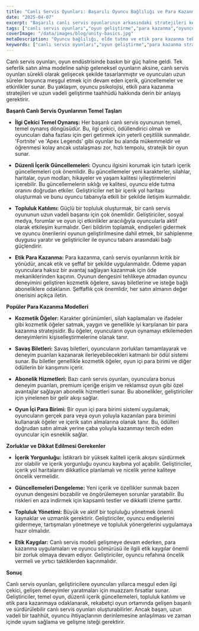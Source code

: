 ```yaml
---
title: "Canlı Servis Oyunları: Başarılı Oyuncu Bağlılığı ve Para Kazanma Modelleri"
date: "2025-04-07"
excerpt: "Başarılı canlı servis oyunlarının arkasındaki stratejileri keşfedin, oyuncu bağlılığı, elde tutma ve etik para kazanma uygulamalarına odaklanın. Geliştiricilerin oyuncuları bağlı tutan, ilgi çekici ve sürekli gelişen deneyimleri nasıl yarattığını öğrenin."
tags: ["canlı servis oyunları","oyun geliştirme","para kazanma","oyuncu bağlılığı","oyun tasarımı"]
coverImage: "/data/images/blog/unity-basics.jpg"
metaDescription: "Oyuncu bağlılığı, elde tutma ve etik para kazanma teknikleri dahil olmak üzere başarılı canlı servis oyunları oluşturmaya yönelik temel stratejiler hakkında bilgi edinin."
keywords: ["canlı servis oyunları","oyun geliştirme","para kazanma stratejileri","oyuncu bağlılığı","oyun tasarım prensipleri","içerik güncellemeleri","topluluk yönetimi","etik para kazanma"]
---
```


Canlı servis oyunları, oyun endüstrisinde baskın bir güç haline geldi. Tek seferlik satın alma modeline sahip geleneksel oyunların aksine, canlı servis oyunları sürekli olarak gelişecek şekilde tasarlanmıştır ve oyuncuları uzun süreler boyunca meşgul etmek için devam eden içerik, güncellemeler ve etkinlikler sunar. Bu yaklaşım, oyuncu psikolojisi, etkili para kazanma stratejileri ve uzun vadeli geliştirme taahhüdü hakkında derin bir anlayış gerektirir.

**Başarılı Canlı Servis Oyunlarının Temel Taşları**

*   **İlgi Çekici Temel Oynanış:** Her başarılı canlı servis oyununun temeli, temel oynanış döngüsüdür. Bu, ilgi çekici, ödüllendirici olmalı ve oyuncuları daha fazlası için geri getirmek için yeterli çeşitlilik sunmalıdır. 'Fortnite' ve 'Apex Legends' gibi oyunlar bu alanda mükemmeldir ve öğrenmesi kolay ancak ustalaşması zor, hızlı tempolu, stratejik bir oyun sunar.

*   **Düzenli İçerik Güncellemeleri:** Oyuncu ilgisini korumak için tutarlı içerik güncellemeleri çok önemlidir. Bu güncellemeler yeni karakterler, silahlar, haritalar, oyun modları, hikayeler ve yaşam kalitesi iyileştirmelerini içerebilir. Bu güncellemelerin sıklığı ve kalitesi, oyuncu elde tutma oranını doğrudan etkiler. Geliştiriciler net bir içerik yol haritası oluşturmalı ve bunu oyuncu tabanıyla etkili bir şekilde iletişim kurmalıdır.

*   **Topluluk Katılımı:** Güçlü bir topluluk oluşturmak, bir canlı servis oyununun uzun vadeli başarısı için çok önemlidir. Geliştiriciler, sosyal medya, forumlar ve oyun içi etkinlikler aracılığıyla oyuncularla aktif olarak etkileşim kurmalıdır. Geri bildirim toplamak, endişeleri gidermek ve oyuncu önerilerini oyunun geliştirilmesine dahil etmek, bir sahiplenme duygusu yaratır ve geliştiriciler ile oyuncu tabanı arasındaki bağı güçlendirir.

*   **Etik Para Kazanma:** Para kazanma, canlı servis oyunlarının kritik bir yönüdür, ancak etik ve şeffaf bir şekilde uygulanmalıdır. Ödeme yapan oyunculara haksız bir avantaj sağlayan kazanmak için öde mekaniklerinden kaçının. Oyunun dengesini tehlikeye atmadan oyuncu deneyimini geliştiren kozmetik öğelere, savaş biletlerine ve isteğe bağlı aboneliklere odaklanın. Şeffaflık çok önemlidir, her satın almanın değer önerisini açıkça iletin.

**Popüler Para Kazanma Modelleri**

*   **Kozmetik Öğeler:** Karakter görünümleri, silah kaplamaları ve ifadeler gibi kozmetik öğeler satmak, yaygın ve genellikle iyi karşılanan bir para kazanma stratejisidir. Bu öğeler, oyuncuların oyun oynamayı etkilemeden deneyimlerini kişiselleştirmelerine olanak tanır.

*   **Savaş Biletleri:** Savaş biletleri, oyuncuların zorlukları tamamlayarak ve deneyim puanları kazanarak ilerleyebilecekleri katmanlı bir ödül sistemi sunar. Bu biletler genellikle kozmetik öğeler, oyun içi para birimi ve diğer ödüllerin bir karışımını içerir.

*   **Abonelik Hizmetleri:** Bazı canlı servis oyunları, oyunculara bonus deneyim puanları, premium içeriğe erişim ve reklamsız oyun gibi özel avantajlar sağlayan abonelik hizmetleri sunar. Bu abonelikler, geliştiriciler için yinelenen bir gelir akışı sağlar.

*   **Oyun İçi Para Birimi:** Bir oyun içi para birimi sistemi uygulamak, oyuncuların gerçek para veya oyun yoluyla kazanılan para birimini kullanarak öğeler ve içerik satın almalarına olanak tanır. Bu, ödülleri doğrudan satın almak yerine çaba yoluyla kazanmayı tercih eden oyuncular için esneklik sağlar.

**Zorluklar ve Dikkat Edilmesi Gerekenler**

*   **İçerik Yorgunluğu:** İstikrarlı bir yüksek kaliteli içerik akışını sürdürmek zor olabilir ve içerik yorgunluğu oyuncu kaybına yol açabilir. Geliştiriciler, içerik yol haritalarını dikkatlice planlamalı ve nicelik yerine kaliteye öncelik vermelidir.

*   **Güncellemeleri Dengeleme:** Yeni içerik ve özellikler sunmak bazen oyunun dengesini bozabilir ve öngörülemeyen sorunlar yaratabilir. Bu riskleri en aza indirmek için kapsamlı testler ve dikkatli izleme şarttır.

*   **Topluluk Yönetimi:** Büyük ve aktif bir topluluğu yönetmek önemli kaynaklar ve uzmanlık gerektirir. Geliştiriciler, oyuncu endişelerini gidermeye, tartışmaları yönetmeye ve topluluk yönergelerini uygulamaya hazır olmalıdır.

*   **Etik Kaygılar:** Canlı servis modeli gelişmeye devam ederken, para kazanma uygulamaları ve oyuncu sömürüsü ile ilgili etik kaygılar önemli bir zorluk olmaya devam ediyor. Geliştiriciler, oyuncu refahına öncelik vermeli ve yırtıcı taktiklerden kaçınmalıdır.

**Sonuç**

Canlı servis oyunları, geliştiricilere oyuncuları yıllarca meşgul eden ilgi çekici, gelişen deneyimler yaratmaları için muazzam fırsatlar sunar. Geliştiriciler, temel oyun, düzenli içerik güncellemeleri, topluluk katılımı ve etik para kazanmaya odaklanarak, rekabetçi oyun ortamında gelişen başarılı ve sürdürülebilir canlı servis oyunları oluşturabilirler. Ancak başarı, uzun vadeli bir taahhüt, oyuncu ihtiyaçlarının derinlemesine anlaşılması ve zaman içinde uyum sağlama ve gelişme isteği gerektirir.
    
